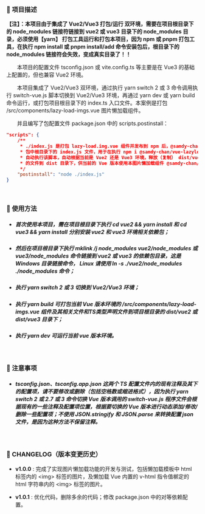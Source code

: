 ### **🚀 项目描述**

**【注】：本项目由于集成了 Vue2/Vue3 打包/运行 双环境，需要在项目根目录下的 node_modules 链接符链接到 vue2 或 vue3 目录下的 node_modules 目录，必须使用【yarn】 打包工具运行和打包本项目，因为 npm 或 pnpm 打包工具，在执行 npm install 或 pnpm install/add 命令安装包后，根目录下的 node_modules 链接符会失效，变成真实目录了！！**

&emsp;&emsp;本项目的配置文件 tsconfig.json 或 vite.config.ts 等主要是在 Vue3 的基础上配置的，但也兼容 Vue2 环境。

&emsp;&emsp;本项目集成了 Vue2/Vue3 双环境，通过执行 yarn switch 2 或 3 命令调用执行 switch-vue.js 脚本切换到 Vue2/Vue3 环境，再通过 yarn dev 或 yarn build 命令运行，或打包项目根目录下的 index.ts 入口文件。本案例是打包 /src/components/lazy-load-imgs.vue 图片懒加载组件。

&emsp;&emsp;并且编写了包配置文件 package.json 中的 scripts.postinstall：
```json
"scripts": {
    /**
     * ./index.js 是打包 lazy-load.img.vue 组件并发布到 npm 后，@samdy-chan/vue-lazyload-imgs
     * 包中根目录下的 index.js 文件，用于在执行 npm i @samdy-chan/vue-lazyload-imgs 安装本组件包后，
     * 自动执行该脚本，自动根据当前是 Vue2 还是 Vue3 环境，释放（复制） dist/vue2 或 dist/vue3 目录下
     * 的文件到 dist 目录下，供当前的 Vue 版本使用本图片懒加载组件 @samdy-chan/vue-lazyload-imgs。
     */
    "postinstall": "node ./index.js"
}
```


<br/>

### **🚀 使用方法**

- ##### 首次使用本项目，需在项目根目录下执行 cd vue2 && yarn install 和 cd vue3 && yarn install 分别安装 vue2 和 vue3 环境相关依赖包；

- ##### 然后在项目根目录下执行 mklink /j node_modules vue2/node_modules 或 vue3/node_modules 命令链接到 vue2 或 vue3 的依赖包目录，这是 Windows 目录链接命令， Linux 请使用 ln -s ./vue2/node_modules ./node_modules 命令；

- ##### 执行 yarn switch 2 或 3 切换到 Vue2/Vue3 环境；

- ##### 执行 yarn build 可打包当前 Vue 版本环境的 /src/components/lazy-load-imgs.vue 组件及其相关文件和TS类型声明文件到项目根目录的 dist/vue2 或 dist/vue3 目录下；

- ##### 执行 yarn dev 可运行当前 vue 版本环境。


<br/>

### **🚀 注意事项**

- ##### tsconfig.json、tsconfig.app.json 这两个 TS 配置文件内的现有注释及其下的配置项，请不要修改或删除（包括空格数或缩进格式），因为执行 yarn switch 2 或 2.7 或 3 命令切换 Vue 版本调用的 switch-vue.js 程序文件会根据现有的一些注释及配置项位置，根据要切换的 Vue 版本进行动态添加/修改/删除一些配置项；不使用 JSON.stringify 和 JSON.parse 来转换配置 json 文件，是因为这种方法不保留注释。


<br/>

### **🚀 CHANGELOG（版本变更历史）**
- **v1.0.0** : 完成了实现图片懒加载功能的开发与测试，包括懒加载模板中 html 标签内的 \<img\> 标签的图片，及懒加载 Vue 内置的 v-html 指令值梆定的 html 字符串内的 \<img\> 标签的图片。

- **v1.0.1** : 优化代码，删除多余的代码；修改 package.json 中的对等依赖配置。
